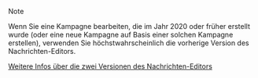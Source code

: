 <!-- markdownlint-disable-file MD041 -->
> [!NOTE]
> Wenn Sie eine Kampagne bearbeiten, die im Jahr 2020 oder früher erstellt wurde (oder eine neue Kampagne auf Basis einer solchen Kampagne erstellen), verwenden Sie höchstwahrscheinlich die vorherige Version des Nachrichten-Editors.

[Weitere Infos über die zwei Versionen des Nachrichten-Editors][1]

<!-- Referenced links -->
[1]: ../editor.md

